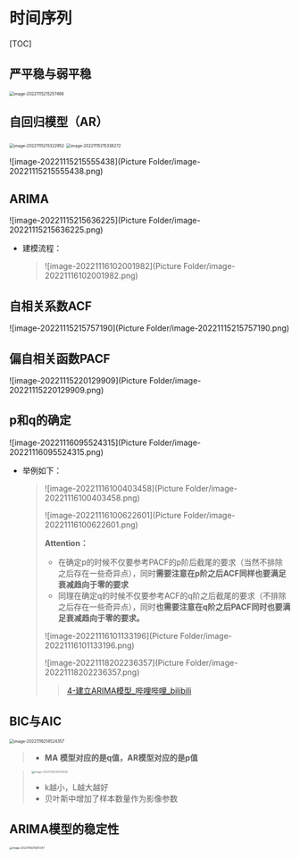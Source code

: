 # 时间序列

[TOC]

## 严平稳与弱平稳

<img src="Picture Folder/image-20221115215257466.png" alt="image-20221115215257466" style="zoom:50%;" />

## 自回归模型（AR）

<img src="Picture Folder/image-20221115215322952.png" alt="image-20221115215322952" style="zoom:50%;" />

<img src="Picture Folder/image-20221115215338272.png" alt="image-20221115215338272" style="zoom: 50%;" />

![image-20221115215555438](Picture Folder/image-20221115215555438.png)



## ARIMA

![image-20221115215636225](Picture Folder/image-20221115215636225.png)

+ 建模流程：

  >![image-20221116102001982](Picture Folder/image-20221116102001982.png)

## 自相关系数ACF

![image-20221115215757190](Picture Folder/image-20221115215757190.png)

## 偏自相关函数PACF

![image-20221115220129909](Picture Folder/image-20221115220129909.png)

## p和q的确定



![image-20221116095524315](Picture Folder/image-20221116095524315.png)

+ 举例如下：

  >![image-20221116100403458](Picture Folder/image-20221116100403458.png)
  >
  >![image-20221116100622601](Picture Folder/image-20221116100622601.png)
  >
  >**Attention：**
  >
  >+ 在确定p的时候不仅要参考PACF的p阶后截尾的要求（当然不排除之后存在一些奇异点），同时**需要注意在p阶之后ACF同样也要满足衰减趋向于零的要求**
  >+ 同理在确定q的时候不仅要参考ACF的q阶之后截尾的要求（不排除之后存在一些奇异点），同时**也需要注意在q阶之后PACF同时也要满足衰减趋向于零的要求。**
  >
  >![image-20221116101133196](Picture Folder/image-20221116101133196.png)
  >
  >![image-20221118202236357](Picture Folder/image-20221118202236357.png)
  >
  >>[4-建立ARIMA模型_哔哩哔哩_bilibili](https://www.bilibili.com/video/BV1qt411S7Bm?p=4&spm_id_from=pageDriver&vd_source=16c13db1bc47b1b98f0b2e5bbe63cdbe)

## BIC与AIC

<img src="Picture Folder/image-20221116214524357.png" alt="image-20221116214524357" style="zoom:50%;" />

> - **MA 模型对应的是q值，AR模型对应的是p值**

> <img src="Picture Folder/image-20221116214745839.png" alt="image-20221116214745839" style="zoom:33%;" />
>
> + k越小，L越大越好
> + 贝叶斯中增加了样本数量作为影像参数

## ARIMA模型的稳定性

<img src="Picture Folder/image-20221116215611347.png" alt="image-20221116215611347" style="zoom:33%;" />